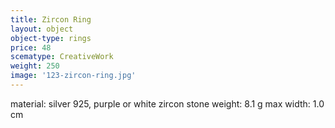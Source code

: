```yaml
---
title: Zircon Ring
layout: object
object-type: rings
price: 48
scematype: CreativeWork
weight: 250
image: '123-zircon-ring.jpg'
---
```

material: silver 925, purple or white zircon stone
weight: 8.1 g
max width: 1.0 cm
